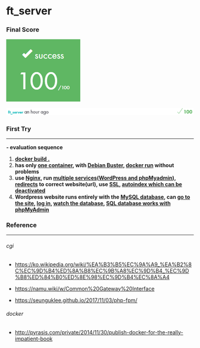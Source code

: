 # ft_server

### Final Score

![](.\images\ft_server_finale.png)

![](.\images\ft_server_score.png)

### First Try

<hr />

**\- evaluation sequence**

1. **<u>docker build .</u>**
2. **has only <u>one container</u>, with <u>Debian Buster</u>, <u>docker run</u> without problems**
3. **use <u>Nginx</u>, run <u>multiple services</u>(<u>WordPress and phpMyadmin</u>), <u>redirects</u> to correct website(url), use <u>SSL</u>, <u>autoindex which can be deactivated</u>**
4. **Wordpress website runs entirely with the <u>MySQL database</u>, can <u>go to the site</u>, <u>log in</u>, <u>watch the database</u>, <u>SQL database works with phpMyAdmin</u>**

### Reference

<hr />

###### cgi

* https://ko.wikipedia.org/wiki/%EA%B3%B5%EC%9A%A9_%EA%B2%8C%EC%9D%B4%ED%8A%B8%EC%9B%A8%EC%9D%B4_%EC%9D%B8%ED%84%B0%ED%8E%98%EC%9D%B4%EC%8A%A4

* https://namu.wiki/w/Common%20Gateway%20Interface
* https://seunguklee.github.io/2017/11/03/php-fpm/

###### docker

* http://pyrasis.com/private/2014/11/30/publish-docker-for-the-really-impatient-book